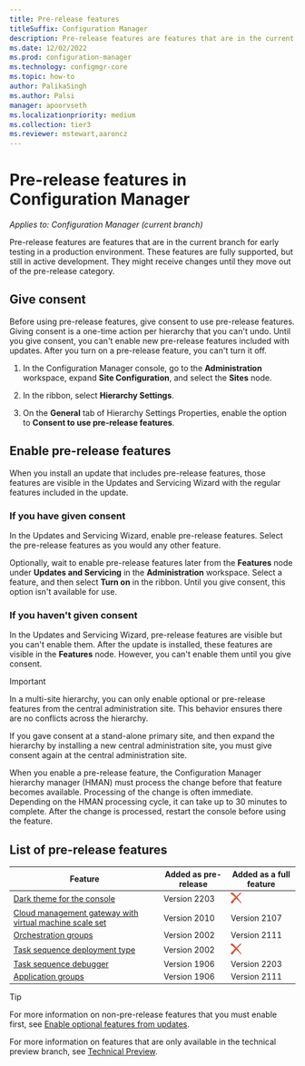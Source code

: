 ```yaml
---
title: Pre-release features
titleSuffix: Configuration Manager
description: Pre-release features are features that are in the current branch for early testing in a production environment.
ms.date: 12/02/2022
ms.prod: configuration-manager
ms.technology: configmgr-core
ms.topic: how-to
author: PalikaSingh
ms.author: Palsi
manager: apoorvseth
ms.localizationpriority: medium
ms.collection: tier3
ms.reviewer: mstewart,aaroncz 
---
```


# Pre-release features in Configuration Manager

*Applies to: Configuration Manager (current branch)*

Pre-release features are features that are in the current branch for early testing in a production environment. These features are fully supported, but still in active development. They might receive changes until they move out of the pre-release category.

## Give consent

Before using pre-release features, give consent to use pre-release features. Giving consent is a one-time action per hierarchy that you can't undo. Until you give consent, you can't enable new pre-release features included with updates. After you turn on a pre-release feature, you can't turn it off.

1. In the Configuration Manager console, go to the **Administration** workspace, expand **Site Configuration**, and select the **Sites** node.

2. In the ribbon, select **Hierarchy Settings**.

3. On the **General** tab of Hierarchy Settings Properties, enable the option to **Consent to use pre-release features**.

## Enable pre-release features

When you install an update that includes pre-release features, those features are visible in the Updates and Servicing Wizard with the regular features included in the update.

### If you have given consent

In the Updates and Servicing Wizard, enable pre-release features. Select the pre-release features as you would any other feature.

Optionally, wait to enable pre-release features later from the **Features** node under **Updates and Servicing** in the **Administration** workspace. Select a feature, and then select **Turn on** in the ribbon. Until you give consent, this option isn't available for use.

### If you haven't given consent

In the Updates and Servicing Wizard, pre-release features are visible but you can't enable them. After the update is installed, these features are visible in the **Features** node. However, you can't enable them until you give consent.

> [!IMPORTANT]
> In a multi-site hierarchy, you can only enable optional or pre-release features from the central administration site. This behavior ensures there are no conflicts across the hierarchy. <!--507197-->
>
> If you gave consent at a stand-alone primary site, and then expand the hierarchy by installing a new central administration site, you must give consent again at the central administration site.

When you enable a pre-release feature, the Configuration Manager hierarchy manager (HMAN) must process the change before that feature becomes available. Processing of the change is often immediate. Depending on the HMAN processing cycle, it can take up to 30 minutes to complete. After the change is processed, restart the console before using the feature.

## List of pre-release features

<!--Note/tip for target article

> [!NOTE]
> In this version of Configuration Manager, <feature name> is a pre-release feature. To enable it, see [Pre-release features](pre-release-features.md).

> [!TIP]
> This feature was first introduced in version 1702 as a [pre-release feature](pre-release-features.md). Beginning with version 1906, it's no longer a pre-release feature.

-->

<!-- With each current branch release, to help purge this list a bit, remove any entries that were added as a full feature in a version that's no longer supported -->
| Feature          | Added as pre-release | Added as a full feature |
|------------------|----------------------|-------------------------|
| [Dark theme for the console](admin-console.md#bkmk_dark)<!--9070525--> | Version 2203 | ![Not yet](media/red-x.png) |
| [Cloud management gateway with virtual machine scale set](../../clients/manage/cmg/plan-cloud-management-gateway.md#virtual-machine-scale-sets) <!--3601040,8959690--> | Version 2010 | Version 2107 |
| [Orchestration groups](../../../sum/deploy-use/orchestration-groups.md) <!--3098816,290B66D8-C735-4895-B59A-DD732D84A697--> | Version 2002 | Version 2111 |
| [Task sequence deployment type](../../../apps/get-started/creating-windows-applications.md#bkmk_tsdt) <!--3555953,CB0CDFFB-9C6F-4B18-8954-A43A387302A2--> | Version 2002 | ![Not yet](media/red-x.png) |
| [Task sequence debugger](../../../osd/deploy-use/debug-task-sequence.md) <!--3612274,C3F37661-69E4-4D53-A39C-5D02F97E0E71--> | Version 1906 | Version 2203 |
| [Application groups](../../../apps/deploy-use/create-app-groups.md) <!--3555907,EE16A1D8-EF1B-4094-845F-AC107E7C621D--> | Version 1906 | Version 2111 |

<!--Image used = ![Not yet](media/red-x.png) -->

> [!TIP]
> For more information on non-pre-release features that you must enable first, see [Enable optional features from updates](optional-features.md).
>
> For more information on features that are only available in the technical preview branch, see [Technical Preview](../../get-started/technical-preview.md).
